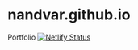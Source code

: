 # nandvar.github.io
 Portfolio
[![Netlify Status](https://api.netlify.com/api/v1/badges/fe046b1e-6739-4126-9344-7085f31f2cd1/deploy-status)](https://app.netlify.com/sites/nandvar/deploys)
